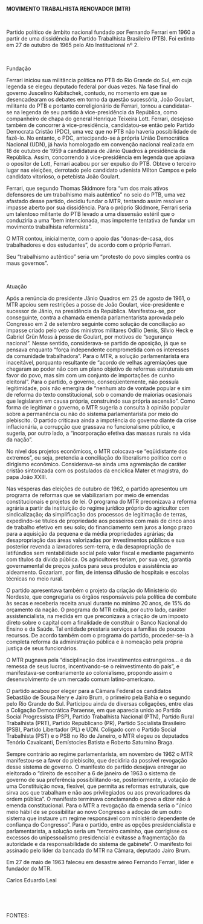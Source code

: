 **MOVIMENTO TRABALHISTA RENOVADOR (MTR)**

 

Partido político de âmbito nacional fundado por Fernando Ferrari em 1960
a partir de uma dissidência do Partido Trabalhista Brasileiro (PTB). Foi
extinto em 27 de outubro de 1965 pelo Ato Institucional nº 2.

 

Fundação

Ferrari iniciou sua militância política no PTB do Rio Grande do Sul, em
cuja legenda se elegeu deputado federal por duas vezes. Na fase final do
governo Juscelino Kubitschek, contudo, no momento em que se
desencadearam os debates em torno da questão sucessória, João Goulart,
militante do PTB e portanto correligionário de Ferrari, tornou a
candidatar-se na legenda de seu partido à vice-presidência da República,
como companheiro de chapa do general Henrique Teixeira Lott. Ferrari,
desejoso também de concorrer à vice-presidência, candidatou-se então
pelo Partido Democrata Cristão (PDC), uma vez que no PTB não haveria
possibilidade de fazê-lo. No entanto, o PDC, antecipando-se à própria
União Democrática Nacional (UDN), já havia homologado em convenção
nacional realizada em 18 de outubro de 1959 a candidatura de Jânio
Quadros à presidência da República. Assim, concorrendo à
vice-presidência em legenda que apoiava o opositor de Lott, Ferrari
acabou por ser expulso do PTB. Obteve o terceiro lugar nas eleições,
derrotado pelo candidato udenista Mílton Campos e pelo candidato
vitorioso, o petebista João Goulart.

Ferrari, que segundo Thomas Skidmore fora “um dos mais ativos defensores
de um trabalhismo mais autêntico” no seio do PTB, uma vez afastado desse
partido, decidiu fundar o MTR, tentando assim resolver o impasse aberto
por sua dissidência. Para o próprio Skidmore, Ferrari seria um talentoso
militante do PTB levado a uma dissensão estéril que o conduziria a uma
“bem intencionada, mas impotente tentativa de fundar um movimento
trabalhista reformista”.

O MTR contou, inicialmente, com o apoio das “donas-de-casa, dos
trabalhadores e dos estudantes”, de acordo com o próprio Ferrari.

Seu “trabalhismo autêntico” seria um “protesto do povo simples contra os
maus governos”.

 

Atuação

Após a renúncia do presidente Jânio Quadros em 25 de agosto de 1961, o
MTR apoiou sem restrições a posse de João Goulart, vice-presidente e
sucessor de Jânio, na presidência da República. Manifestou-se, por
conseguinte, contra a chamada emenda parlamentarista aprovada pelo
Congresso em 2 de setembro seguinte como solução de conciliação ao
impasse criado pelo veto dos ministros militares Odílio Denis, Sílvio
Heck e Gabriel Grün Moss à posse de Goulart, por motivos de “segurança
nacional”. Nesse sentido, considerava-se partido de oposição, já que se
pensava enquanto “força independente comprometida com os interesses da
comunidade trabalhadora”. Para o MTR, a solução parlamentarista era
inaceitável, porquanto resultante de “acordo de velhas agremiações que
chegaram ao poder não com um plano objetivo de reformas estruturais em
favor do povo, mas sim com um conjunto de importações de cunho
eleitoral”. Para o partido, o governo, conseqüentemente, não possuía
legitimidade, pois não emergira de “nenhum ato de vontade popular e sim
de reforma do texto constitucional, sob o comando de maiorias ocasionais
que legislaram em causa própria, construindo sua própria ascensão”. Como
forma de legitimar o governo, o MTR sugeria a consulta à opinião popular
sobre a permanência ou não do sistema parlamentarista por meio do
plebiscito. O partido criticava ainda a impotência do governo diante da
crise inflacionária, a corrupção que grassava no funcionalismo público,
e sugeria, por outro lado, a “incorporação efetiva das massas rurais na
vida da nação”.

No nível dos projetos econômicos, o MTR colocava-se “eqüidistante dos
extremos”, ou seja, pretendia a conciliação do liberalismo político com
o dirigismo econômico. Considerava-se ainda uma agremiação de caráter
cristão sintonizada com os postulados da encíclica Mater et magistra, do
papa João XXIII.

Nas vésperas das eleições de outubro de 1962, o partido apresentou um
programa de reformas que se viabilizariam por meio de emendas
constitucionais e projetos de lei. O programa do MTR preconizava a
reforma agrária a partir da instituição do regime jurídico próprio do
agricultor com sindicalização; da simplificação dos processos de
legitimação de terras, expedindo-se títulos de propriedade aos posseiros
com mais de cinco anos de trabalho efetivo em seu solo; do financiamento
sem juros a longo prazo para a aquisição da pequena e da média
propriedades agrárias; da desapropriação das áreas valorizadas por
investimentos públicos e sua posterior revenda a lavradores sem-terra, e
da desapropriação de latifúndios sem rentabilidade social pelo valor
fiscal e mediante pagamento com títulos da dívida pública. Os
agricultores teriam, por sua vez, garantia governamental de preços
justos para seus produtos e assistência ao aldeamento. Gozariam, por
fim, de intensa difusão de hospitais e escolas técnicas no meio rural.

O partido apresentava também o projeto da criação do Ministério do
Nordeste, que congregaria os órgãos responsáveis pela política de
combate às secas e receberia receita anual durante no mínimo 20 anos, de
15% do orçamento da nação. O programa do MTR exibia, por outro lado,
caráter assistencialista, na medida em que preconizava a criação de um
imposto direto sobre o capital com a finalidade de constituir o Banco
Nacional do Ensino e da Saúde. Tal entidade prestaria serviços a
famílias de poucos recursos. De acordo também com o programa do partido,
proceder-se-ia à completa reforma da administração pública e à nomeação
pela própria justiça de seus funcionários.

O MTR pugnava pela “disciplinação dos investimentos estrangeiros... e da
remessa de seus lucros, incentivando-se o reinvestimento do país”, e
manifestava-se contrariamente ao colonialismo, propondo assim o
desenvolvimento de um mercado comum latino-americano.

O partido acabou por eleger para a Câmara Federal os candidatos
Sebastião de Sousa Nery e Jairo Brum, o primeiro pela Bahia e o segundo
pelo Rio Grande do Sul. Participou ainda de diversas coligações, entre
elas a Coligação Democrática Paraense, em que aparecia unido ao Partido
Social Progressista (PSP), Partido Trabalhista Nacional (PTN), Partido
Rural Trabalhista (PRT), Partido Republicano (PR), Partido Socialista
Brasileiro (PSB), Partido Libertador (PL) e UDN. Coligado com o Partido
Social Trabalhista (PST) e o PSB no Rio de Janeiro, o MTR elegeu os
deputados Tenório Cavalcanti, Demístocles Batista e Roberto Saturnino
Braga.

Sempre contrário ao regime parlamentarista, em novembro de 1962 o MTR
manifestou-se a favor do plebiscito, que decidiria da possível revogação
desse sistema de governo. O manifesto do partido desejava entregar ao
eleitorado o “direito de escolher a 6 de janeiro de 1963 o sistema de
governo de sua preferência possibilitando-se, posteriormente, a votação
de uma Constituição nova, flexível, que permita as reformas estruturais,
que sirva aos que trabalham e não aos privilegiados ou aos
prevaricadores da ordem pública”. O manifesto terminava conclamando o
povo a dizer não à emenda constitucional. Para o MTR a revogação da
emenda seria o “único meio hábil de se possibilitar ao novo Congresso a
adoção de um outro sistema que instaure um regime responsável com
ministério dependente de confiança do Congresso”. Para o partido, entre
as opções presidencialista e parlamentarista, a solução seria um
“terceiro caminho, que corrigisse os excessos do unipessoalismo
presidencial e evitasse a fragmentação da autoridade e da
responsabilidade do sistema de gabinete”. O manifesto foi assinado pelo
líder da bancada do MTR na Câmara, deputado Jairo Brum.

Em 27 de maio de 1963 faleceu em desastre aéreo Fernando Ferrari, líder
e fundador do MTR.

Carlos Eduardo Leal

 

 

FONTES:

 
